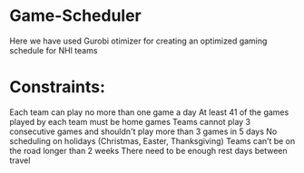 # Game-Scheduler
Here we have used Gurobi otimizer for creating an optimized gaming schedule for NHl teams
# Constraints:
Each team can play no more than one game a day
At least 41 of the games played by each team must be home games
Teams cannot play 3 consecutive games and shouldn't play more than 3 games in 5 days
No scheduling on holidays (Christmas, Easter, Thanksgiving)
Teams can’t be on the road longer than 2 weeks 
There need to be enough rest days between travel
